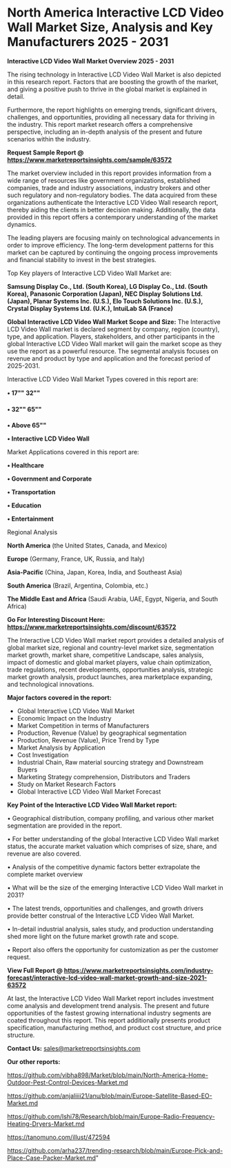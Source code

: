 # North America Interactive LCD Video Wall Market Size, Analysis and Key Manufacturers 2025 - 2031

<Strong> Interactive LCD Video Wall Market Overview 2025 - 2031</strong>

The rising technology in Interactive LCD Video Wall Market is also depicted in this research report. Factors that are boosting the growth of the market, and giving a positive push to thrive in the global market is explained in detail.

Furthermore, the report highlights on emerging trends, significant drivers, challenges, and opportunities, providing all necessary data for thriving in the industry. This report market research offers a comprehensive perspective, including an in-depth analysis of the present and future scenarios within the industry.

<strong>Request Sample Report @ <a href=https://www.marketreportsinsights.com/sample/63572>https://www.marketreportsinsights.com/sample/63572</a></strong>

The market overview included in this report provides information from a wide range of resources like government organizations, established companies, trade and industry associations, industry brokers and other such regulatory and non-regulatory bodies. The data acquired from these organizations authenticate the Interactive LCD Video Wall research report, thereby aiding the clients in better decision making. Additionally, the data provided in this report offers a contemporary understanding of the market dynamics.

The leading players are focusing mainly on technological advancements in order to improve efficiency. The long-term development patterns for this market can be captured by continuing the ongoing process improvements and financial stability to invest in the best strategies.

Top Key players of Interactive LCD Video Wall Market are:

<strong>Samsung Display Co., Ltd. (South Korea), LG Display Co., Ltd. (South Korea), Panasonic Corporation (Japan), NEC Display Solutions Ltd. (Japan), Planar Systems Inc. (U.S.), Elo Touch Solutions Inc. (U.S.), Crystal Display Systems Ltd. (U.K.), IntuiLab SA (France)</strong>

<strong><b>Global Interactive LCD Video Wall Market Scope and Size:</b></strong>
The Interactive LCD Video Wall market is declared segment by company, region (country), type, and application. Players, stakeholders, and other participants in the global Interactive LCD Video Wall market will gain the market scope as they use the report as a powerful resource. The segmental analysis focuses on revenue and product by type and application and the forecast period of 2025-2031.

Interactive LCD Video Wall Market Types covered in this report are:

<strong>• 17"" 32""

• 32"" 65""

• Above 65""

• Interactive LCD Video Wall</strong>

Market Applications covered in this report are:

<strong>• Healthcare

• Government and Corporate

• Transportation

• Education

• Entertainment</strong> 

Regional Analysis

<strong>North America</strong> (the United States, Canada, and Mexico)

<strong>Europe</strong> (Germany, France, UK, Russia, and Italy)

<strong>Asia-Pacific</strong> (China, Japan, Korea, India, and Southeast Asia)

<strong>South America</strong> (Brazil, Argentina, Colombia, etc.)

<strong>The Middle East and Africa</strong> (Saudi Arabia, UAE, Egypt, Nigeria, and South Africa)

<strong>Go For Interesting Discount Here: <a href=https://www.marketreportsinsights.com/discount/63572>https://www.marketreportsinsights.com/discount/63572</a></strong>

The Interactive LCD Video Wall market report provides a detailed analysis of global market size, regional and country-level market size, segmentation market growth, market share, competitive Landscape, sales analysis, impact of domestic and global market players, value chain optimization, trade regulations, recent developments, opportunities analysis, strategic market growth analysis, product launches, area marketplace expanding, and technological innovations.

<strong><b>Major factors covered in the report:</b></strong>
<ul>
  <li>Global Interactive LCD Video Wall Market </li>
  <li>Economic Impact on the Industry</li>
  <li>Market Competition in terms of Manufacturers</li>
  <li>Production, Revenue (Value) by geographical segmentation</li>
  <li>Production, Revenue (Value), Price Trend by Type</li>
  <li>Market Analysis by Application</li>
  <li>Cost Investigation</li>
  <li>Industrial Chain, Raw material sourcing strategy and Downstream Buyers</li>
  <li>Marketing Strategy comprehension, Distributors and Traders</li>
  <li>Study on Market Research Factors</li>
  <li>Global Interactive LCD Video Wall Market Forecast</li>
</ul>

<strong><b>Key Point of the Interactive LCD Video Wall Market report:</b></strong>

• Geographical distribution, company profiling, and various other market segmentation are provided in the report.

• For better understanding of the global Interactive LCD Video Wall market status, the accurate market valuation which comprises of size, share, and revenue are also covered.

• Analysis of the competitive dynamic factors better extrapolate the complete market overview

• What will be the size of the emerging Interactive LCD Video Wall market in 2031?

• The latest trends, opportunities and challenges, and growth drivers provide better construal of the Interactive LCD Video Wall Market.

• In-detail industrial analysis, sales study, and production understanding shed more light on the future market growth rate and scope.

• Report also offers the opportunity for customization as per the customer request.

<strong><b>View Full Report @ <a href=https://www.marketreportsinsights.com/industry-forecast/interactive-lcd-video-wall-market-growth-and-size-2021-63572>https://www.marketreportsinsights.com/industry-forecast/interactive-lcd-video-wall-market-growth-and-size-2021-63572</a></b></strong>


At last, the Interactive LCD Video Wall Market report includes investment come analysis and development trend analysis. The present and future opportunities of the fastest growing international industry segments are coated throughout this report. This report additionally presents product specification, manufacturing method, and product cost structure, and price structure.

<strong>Contact Us:</strong>
sales@marketreportsinsights.com

<strong>Our other reports:</strong>

<a href=https://github.com/vibha898/Market/blob/main/North-America-Home-Outdoor-Pest-Control-Devices-Market.md>https://github.com/vibha898/Market/blob/main/North-America-Home-Outdoor-Pest-Control-Devices-Market.md</a>

<a href=https://github.com/anjaliiii21/anu/blob/main/Europe-Satellite-Based-EO-Market.md>https://github.com/anjaliiii21/anu/blob/main/Europe-Satellite-Based-EO-Market.md</a>

<a href=https://github.com/Ishi78/Research/blob/main/Europe-Radio-Frequency-Heating-Dryers-Market.md>https://github.com/Ishi78/Research/blob/main/Europe-Radio-Frequency-Heating-Dryers-Market.md</a>

<a href=https://tanomuno.com/illust/472594>https://tanomuno.com/illust/472594</a>

<a href=https://github.com/arha237/trending-research/blob/main/Europe-Pick-and-Place-Case-Packer-Market.md>https://github.com/arha237/trending-research/blob/main/Europe-Pick-and-Place-Case-Packer-Market.md</a>"
